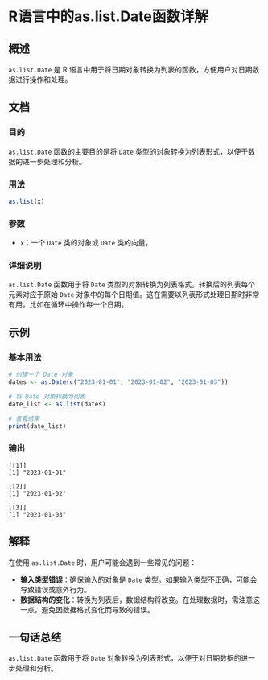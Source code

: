 <!--
Meta Description: # R语言中的as.list.Date函数详解 ## 概述 `as.list.Date` 是 R 语言中用于将日期对象转换为列表的函数，方便用户对日期数据进行操作和处理。 ## 文档 ### 目的 `as.list.Date` 函数的主要目的是将 `Date` 类型的对象转换为列表形式，以便于数据的...
Meta Keywords: date, list, 2023, 函数用于将, dates
-->

# R语言中的as.list.Date函数详解

## 概述
`as.list.Date` 是 R 语言中用于将日期对象转换为列表的函数，方便用户对日期数据进行操作和处理。

## 文档
### 目的
`as.list.Date` 函数的主要目的是将 `Date` 类型的对象转换为列表形式，以便于数据的进一步处理和分析。

### 用法
```R
as.list(x)
```

### 参数
- `x`：一个 `Date` 类的对象或 `Date` 类的向量。

### 详细说明
`as.list.Date` 函数用于将 `Date` 类型的对象转换为列表格式。转换后的列表每个元素对应于原始 `Date` 对象中的每个日期值。这在需要以列表形式处理日期时非常有用，比如在循环中操作每一个日期。

## 示例
### 基本用法
```R
# 创建一个 Date 对象
dates <- as.Date(c("2023-01-01", "2023-01-02", "2023-01-03"))

# 将 Date 对象转换为列表
date_list <- as.list(dates)

# 查看结果
print(date_list)
```

### 输出
```
[[1]]
[1] "2023-01-01"

[[2]]
[1] "2023-01-02"

[[3]]
[1] "2023-01-03"
```

## 解释
在使用 `as.list.Date` 时，用户可能会遇到一些常见的问题：
- **输入类型错误**：确保输入的对象是 `Date` 类型。如果输入类型不正确，可能会导致错误或意外行为。
- **数据结构的变化**：转换为列表后，数据结构将改变。在处理数据时，需注意这一点，避免因数据格式变化而导致的错误。

## 一句话总结
`as.list.Date` 函数用于将 `Date` 对象转换为列表形式，以便于对日期数据的进一步处理和分析。